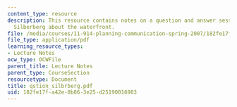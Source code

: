 ```yaml
---
content_type: resource
description: This resource contains notes on a question and answer session with Susan
  Silberberg about the waterfront.
file: /media/courses/11-914-planning-communication-spring-2007/182fe17fa42e0b863e25d25190016983_qstion_silbrberg.pdf
file_type: application/pdf
learning_resource_types:
- Lecture Notes
ocw_type: OCWFile
parent_title: Lecture Notes
parent_type: CourseSection
resourcetype: Document
title: qstion_silbrberg.pdf
uid: 182fe17f-a42e-0b86-3e25-d25190016983
---
```

